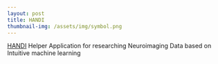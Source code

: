 ```yaml
---
layout: post
title: HANDI
thumbnail-img: /assets/img/symbol.png
---
```


 <a href ="/assets/img/thumb.png" download="test.png">HANDI</a>
  Helper Application for researching Neuroimaging Data based on Intuitive machine learning 



